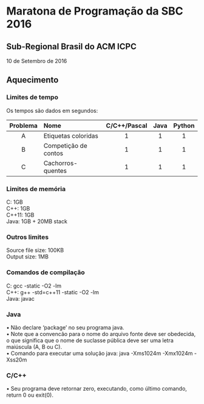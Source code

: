 # Maratona de Programação da SBC 2016
## Sub-Regional Brasil do ACM ICPC
10 de Setembro de 2016

## Aquecimento

### Limites de tempo

Os tempos são dados em segundos:

| Problema | Nome                 | C/C++/Pascal | Java | Python |
|:--------:|:---------------------|:------------:|:----:|:------:|
| A        | Etiquetas coloridas  | 1            | 1    | 1      |
| B        | Competição de contos | 1            | 1    | 1      |
| C        | Cachorros-quentes    | 1            | 1    | 1      |


### Limites de memória

 C: 1GB  
 C++: 1GB  
 C++11: 1GB  
 Java: 1GB + 20MB stack  

### Outros limites

 Source file size: 100KB  
 Output size: 1MB

### Comandos de compilação

 C: gcc -static -O2 -lm  
 C++: g++ -std=c++11 -static -O2 -lm  
 Java: javac  

### Java

• Não declare ‘package’ no seu programa java.  
• Note que a convencão para o nome do arquivo fonte deve ser obedecida, o que significa que o nome de suclasse pública deve ser uma letra maiúscula (A, B ou C).  
• Comando para executar uma solução java: java -Xms1024m -Xmx1024m -Xss20m  

### C/C++

• Seu programa deve retornar zero, executando, como último comando, return 0 ou exit(0).  

